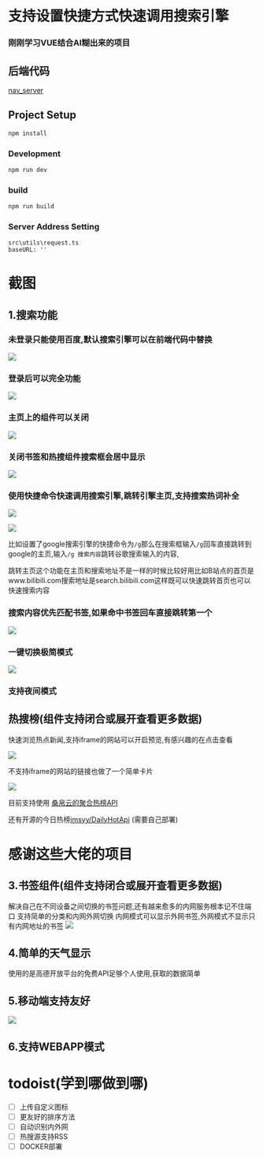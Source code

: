 # 支持设置快捷方式快速调用搜索引擎
### 刚刚学习VUE结合AI糊出来的项目
## 后端代码

[nav_server](https://github.com/zw-sch/nav_server)

## Project Setup

```sh
npm install
```

### Development

```sh
npm run dev
```

### build

```sh
npm run build
```
### Server Address Setting
```
src\utils\request.ts
baseURL: ''
```

# 截图
## 1.搜索功能
### 未登录只能使用百度,默认搜索引擎可以在前端代码中替换

![](demo\e35612841f98c0df9e79190de58c44e189a21c3e.png)
### 登录后可以完全功能
![](demo\f7ce37f68e034a9569621fc9d94c6053966afb39.png)
### 主页上的组件可以关闭
![](demo\image.png)
### 关闭书签和热搜组件搜索框会居中显示
![](demo\image2.png)
### 使用快捷命令快速调用搜索引擎,跳转引擎主页,支持搜索热词补全
![](demo\1733049485518.png)

![](demo\8D78A475-96C4-46D0-979B-CD3DBCBCF791.png)


比如设置了google搜索引擎的快捷命令为`/g`那么在搜索框输入`/g`回车直接跳转到google的主页,输入`/g 搜索内容`跳转谷歌搜索输入的内容,

跳转主页这个功能在主页和搜索地址不是一样的时候比较好用比如B站点的首页是www.bilibili.com搜索地址是search.bilibili.com这样既可以快速跳转首页也可以快速搜索内容

### 搜索内容优先匹配书签,如果命中书签回车直接跳转第一个
![](demo\1733050224424.png)
### 一键切换极简模式
![](demo\885b8751cc4ece534d7856a3915602f75935ee02.png)
### 支持夜间模式
## 热搜榜(组件支持闭合或展开查看更多数据)

快速浏览热点新闻,支持iframe的网站可以开启预览,有感兴趣的在点击查看

![](demo\image3.png)

不支持iframe的网站的链接也做了一个简单卡片

![](demo\image4.png)

目前支持使用 [桑帛云的聚合热榜API](https://api.lolimi.cn/doc-api_xfcj.html)

还有开源的今日热榜[imsyy/DailyHotApi](imsyy/DailyHotApi) (需要自己部署)
# 感谢这些大佬的项目

## 3.书签组件(组件支持闭合或展开查看更多数据)
解决自己在不同设备之间切换的书签问题,还有越来愈多的内网服务根本记不住端口
支持简单的分类和内网外网切换
内网模式可以显示外网书签,外网模式不显示只有内网地址的书签
![](demo\image5.png)
## 4.简单的天气显示
使用的是高德开放平台的免费API足够个人使用,获取的数据简单
## 5.移动端支持友好
![](demo\ad3ccc861d0ab67a08a0408149cc282554d04fe2.jpeg)
## 6.支持WEBAPP模式

# todoist(学到哪做到哪)

- [ ] 上传自定义图标
- [ ] 更友好的排序方法
- [ ] 自动识别内外网
- [ ] 热搜源支持RSS
- [ ] DOCKER部署
